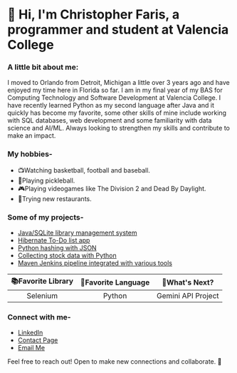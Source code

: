 # 👋 Hi, I'm Christopher Faris, a programmer and student at Valencia College

### A little bit about me:

I moved to Orlando from Detroit, Michigan a little over 3 years ago and have enjoyed my time here in Florida so far.
I am in my final year of my BAS for Computing Technology and Software Development at Valencia College.
I have recently learned Python as my second language after Java and it quickly has become my favorite, some other skills of mine include working with SQL databases, web
development and some familiarity with data science and AI/ML. Always looking to strengthen my skills and contribute to make an impact.

### My hobbies-

- 📺Watching basketball, football and baseball.
- 🏓Playing pickleball.
- 🎮Playing videogames like The Division 2 and Dead By Daylight.
- 🍔Trying new restaurants.

### Some of my projects-
- [Java/SQLite library management system](https://github.com/chrisF943/Faris_Chris_LMS)
- [Hibernate To-Do list app](https://github.com/chrisF943/To-Do-App)
- [Python hashing with JSON](https://github.com/chrisF943/Python-Hashing)
- [Collecting stock data with Python](https://github.com/chrisF943/Seminar-Project)
- [Maven Jenkins pipeline integrated with various tools](https://github.com/chrisF943/CEN4802)

| 📚Favorite Library      | 🌟Favorite Language | 💭What's Next?     |   
|   :---:     |    :---:    |     :---:     | 
| Selenium      | Python       | Gemini API Project   |

### Connect with me-

- [LinkedIn](https://www.linkedin.com/in/christopher-faris-58145328a/)
- [Contact Page](https://chrisfaris.infinityfreeapp.com/)
- [Email Me](mailto:chris.faris@icloud.com)

Feel free to reach out! Open to make new connections and collaborate. 🙂
